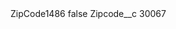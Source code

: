 <?xml version="1.0" encoding="UTF-8"?>
<CustomMetadata xmlns="http://soap.sforce.com/2006/04/metadata" xmlns:xsi="http://www.w3.org/2001/XMLSchema-instance" xmlns:xsd="http://www.w3.org/2001/XMLSchema">
    <label>ZipCode1486</label>
    <protected>false</protected>
    <values>
        <field>Zipcode__c</field>
        <value xsi:type="xsd:string">30067</value>
    </values>
</CustomMetadata>
